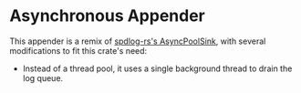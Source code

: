 # Asynchronous Appender

This appender is a remix of [spdlog-rs's AsyncPoolSink](https://docs.rs/spdlog-rs/*/spdlog/sink/struct.AsyncPoolSink.html), with several modifications to fit this crate's need:

* Instead of a thread pool, it uses a single background thread to drain the log queue.
